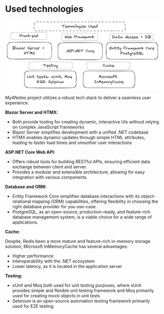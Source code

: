﻿# Used technologies

![Technologies](../Images/My4Notes-Technologies.png)

My4Notes project utilizes a robust tech stack to deliver a seamless user experience. 

**Blazor Server and HTMX:**
 - Both provide tooling for creating dynamic, interactive UIs without relying on complex JavaScript frameworks
 - Blazor Server simplifies development with a unified .NET codebase
 - HTMX enables dynamic updates through simple HTML attributes, leading to faster load times and smoother user interactions

**ASP.NET Core Web API:**
 - Offers robust tools for building RESTful APIs, ensuring efficient data exchange between client and server. 
 - Provides a modular and extensible architecture, allowing for easy integration with various components.

**Database and ORM:**
 - Entity Framework Core simplifies database interactions with its object-relational mapping (ORM) capabilities, offering flexibility in choosing the right database provider for you use-case.
 - PostgreSQL, as an open-source, production-ready, and feature-rich database management system, is a viable choice for a wide range of applications.

**Cache:**

Despite, Redis been a more mature and feature-rich in-memory storage solution, Microsoft InMemoryCache has several advantages:

 - Higher performance
 - Interoperability with the .NET ecosystem
 - Lower latency, as it is located in the application server

**Testing:**
 - xUnit and Moq both used for unit testing purposes, where xUnit provides simple and flexible unit testing framework and Moq primarily used for creating mock objects in unit tests
 - Selenium is an open-source automation testing framework primarily used for E2E testing.
